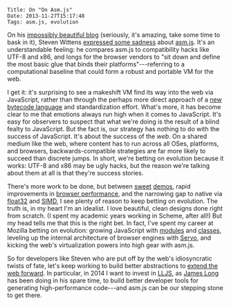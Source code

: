     Title: On "On Asm.js"
    Date: 2013-11-27T15:17:48
    Tags: asm.js, evolution

On his [impossibly beautiful blog](http://acko.net/blog) (seriously, it's amazing, take some time to bask in it), Steven Wittens [expressed some sadness](http://acko.net/blog/on-asmjs/) about [asm.js](http://asmjs.org). It's an understandable feeling: he compares asm.js to compatibility hacks like UTF-8 and x86, and longs for the browser vendors to "sit down and define the most basic glue that binds their platforms"---referring to a computational baseline that could form a robust and portable VM for the web.

I get it: it's surprising to see a makeshift VM find its way into the web via JavaScript, rather than through the perhaps more direct approach of a [new bytecode language](http://mozakai.blogspot.com/2013/05/the-elusive-universal-web-bytecode.html) and standardization effort. What's more, it has become clear to me that emotions always run high when it comes to JavaScript. It's easy for observers to suspect that what we're doing is the result of a blind fealty to JavaScript. But the fact is, our strategy has nothing to do with the success of JavaScript. It's about the success of the *web*. On a shared medium like the web, where content has to run across all OSes, platforms, and browsers, backwards-compatible strategies are far more likely to succeed than discrete jumps. In short, we're betting on evolution because it works: UTF-8 and x86 may be ugly hacks, but the reason we're talking about them at all is that they're success stories.

There's more work to be done, but between [sweet](http://jlongster.com/s/lljs-cloth/) [demos](http://www.flohofwoe.net/demos.html), rapid improvements in [browser performance](https://blog.mozilla.org/futurereleases/2013/11/26/chrome-and-opera-optimize-for-mozilla-pioneered-asm-js/), and the narrowing gap to native via [float32](https://blog.mozilla.org/javascript/2013/11/07/efficient-float32-arithmetic-in-javascript/) and [SIMD](https://github.com/johnmccutchan/ecmascript_simd), I see plenty of reason to keep betting on evolution. The truth is, in my heart I'm an idealist. I love beautiful, clean designs done right from scratch. (I spent my academic years working in Scheme, after all!) But my head tells me that this is the right bet. In fact, I've spent my career at Mozilla betting on evolution: growing JavaScript with [modules](http://wiki.ecmascript.org/doku.php?id=harmony:modules) and [classes](http://wiki.ecmascript.org/doku.php?id=strawman:maximally_minimal_classes), leveling up the internal architecture of browser engines with [Servo](https://github.com/mozilla/servo/), and kicking the web's virtualization powers into high gear with asm.js.

So for developers like Steven who are put off by the web's idiosyncratic twists of fate, let's keep working to build better abstractions to [extend the web forward](http://yehudakatz.com/2013/05/21/extend-the-web-forward/). In particular, in 2014 I want to invest in [LLJS](http://lljs.org), as [James Long](http://jlongster.com/) has been doing in his spare time, to build better developer tools for generating high-performance code---and asm.js can be our stepping stone to get there.
